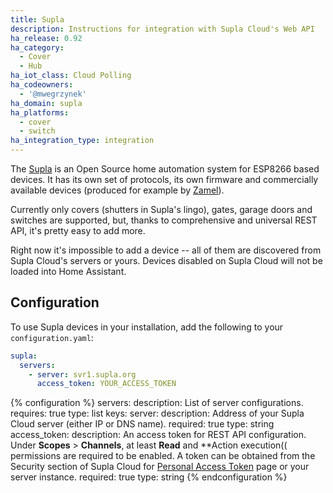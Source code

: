 ```yaml
---
title: Supla
description: Instructions for integration with Supla Cloud's Web API
ha_release: 0.92
ha_category:
  - Cover
  - Hub
ha_iot_class: Cloud Polling
ha_codeowners:
  - '@mwegrzynek'
ha_domain: supla
ha_platforms:
  - cover
  - switch
ha_integration_type: integration
---
```


The [Supla](https://supla.org/) is an Open Source home automation system for ESP8266 based devices. It has its own set of protocols, its own firmware and commercially available devices (produced for example by [Zamel](https://zamel.pl/pl-PL/produkty/supla-sterowanie-wi-fi)).

Currently only covers (shutters in Supla's lingo), gates, garage doors and switches are supported, but, thanks to comprehensive and universal REST API, it's pretty easy to add more.

Right now it's impossible to add a device -- all of them are discovered from Supla Cloud's servers or yours.
Devices disabled on Supla Cloud will not be loaded into Home Assistant.

## Configuration

To use Supla devices in your installation, add the following to your `configuration.yaml`:

```yaml
supla:
  servers:
    - server: svr1.supla.org
      access_token: YOUR_ACCESS_TOKEN
```

{% configuration %}
servers:
  description: List of server configurations.
  requires: true
  type: list
  keys:
    server:
      description: Address of your Supla Cloud server (either IP or DNS name).
      required: true
      type: string
    access_token:
      description: An access token for REST API configuration. Under **Scopes** > **Channels**, at least **Read** and **Action execution(( permissions are required to be enabled. A token can be obtained from the Security section of Supla Cloud for [Personal Access Token](https://cloud.supla.org/security/personal-access-tokens) page or your server instance.
      required: true
      type: string
{% endconfiguration %}
